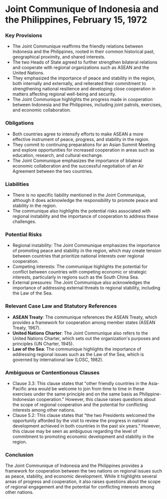 **Joint Communique of Indonesia and the Philippines, February 15, 1972**
=============================================

### Key Provisions

*   The Joint Communique reaffirms the friendly relations between Indonesia and the Philippines, rooted in their common historical past, geographical proximity, and shared interests.
*   The two Heads of State agreed to further strengthen bilateral relations and cooperate with regional organizations such as ASEAN and the United Nations.
*   They emphasized the importance of peace and stability in the region, both internally and externally, and reiterated their commitment to strengthening national resilience and developing close cooperation in matters affecting regional well-being and security.
*   The Joint Communique highlights the progress made in cooperation between Indonesia and the Philippines, including joint patrols, exercises, and economic collaboration.

### Obligations

*   Both countries agree to intensify efforts to make ASEAN a more effective instrument of peace, progress, and stability in the region.
*   They commit to continuing preparations for an Asian Summit Meeting and explore opportunities for increased cooperation in areas such as education, research, and cultural exchange.
*   The Joint Communique emphasizes the importance of bilateral economic collaboration and the successful negotiation of an Air Agreement between the two countries.

### Liabilities

*   There is no specific liability mentioned in the Joint Communique, although it does acknowledge the responsibility to promote peace and stability in the region.
*   The communique also highlights the potential risks associated with regional instability and the importance of cooperation to address these challenges.

### Potential Risks

*   Regional instability: The Joint Communique emphasizes the importance of promoting peace and stability in the region, which may create tension between countries that prioritize national interests over regional cooperation.
*   Competing interests: The communique highlights the potential for conflict between countries with competing economic or strategic interests, particularly in regions such as the South China Sea.
*   External pressures: The Joint Communique also acknowledges the importance of addressing external threats to regional stability, including the Law of the Sea.

### Relevant Case Law and Statutory References

*   **ASEAN Treaty**: The communique references the ASEAN Treaty, which provides a framework for cooperation among member states (ASEAN Treaty, 1967).
*   **United Nations Charter**: The Joint Communique also refers to the United Nations Charter, which sets out the organization's purposes and principles (UN Charter, 1945).
*   **Law of the Sea**: The communique highlights the importance of addressing regional issues such as the Law of the Sea, which is governed by international law (LOSC, 1982).

### Ambiguous or Contentionous Clauses

*   Clause 3.3: This clause states that "other friendly countries in the Asia-Pacific area would be welcome to join from time to time in these exercises under the same principle and on the same basis as Philippine-Indonesian cooperation." However, this clause raises questions about the scope of regional cooperation and the potential for conflicting interests among other nations.
*   Clause 5.2: This clause states that "the two Presidents welcomed the opportunity afforded by the visit to review the progress in national development achieved in both countries in the past six years." However, this clause may be seen as ambiguous regarding the level of commitment to promoting economic development and stability in the region.

### Conclusion

The Joint Communique of Indonesia and the Philippines provides a framework for cooperation between the two nations on regional issues such as peace, stability, and economic development. While it highlights several areas of progress and cooperation, it also raises questions about the scope of regional engagement and the potential for conflicting interests among other nations.